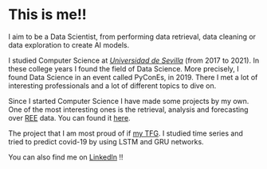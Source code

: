 # This is me!!

I aim to be a Data Scientist, from performing data retrieval, data cleaning or data exploration to create AI models.

I studied Computer Science at [*Universidad de Sevilla*](https://www.us.es/) (from 2017 to 2021). In these college years I found the field of Data Science. More precisely, I found Data Science in an event called PyConEs, in 2019. There I met a lot of interesting professionals and a lot of different topics to dive on.

Since I started Computer Science I have made some projects by my own. One of the most interesting ones is the retrieval, analysis and forecasting over [REE](https://www.ree.es/es) data. You can found it [here](https://github.com/emibarrod/beca-investigacion-US).

The project that I am most proud of if [my TFG](https://github.com/emibarrod/TFG). I studied time series and tried to predict covid-19 by using LSTM and GRU networks.

You can also find me on [LinkedIn](https://www.linkedin.com/in/emibarrod/) !!
